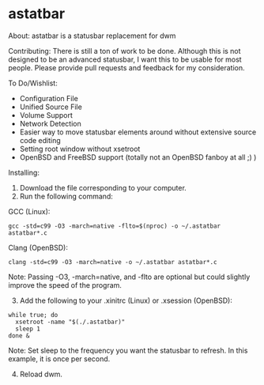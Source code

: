 # astatbar
About:
astatbar is a statusbar replacement for dwm

Contributing:
There is still a ton of work to be done. Although this is not designed to be an advanced statusbar, I want this to be usable for most people. Please provide pull requests and feedback for my consideration.

To Do/Wishlist:
* Configuration File
* Unified Source File
* Volume Support
* Network Detection
* Easier way to move statusbar elements around without extensive source code editing
* Setting root window without xsetroot
* OpenBSD and FreeBSD support (totally not an OpenBSD fanboy at all ;) )

Installing:
1. Download the file corresponding to your computer.
2. Run the following command: 

GCC (Linux):
```
gcc -std=c99 -O3 -march=native -flto=$(nproc) -o ~/.astatbar astatbar*.c
```
Clang (OpenBSD):
```
clang -std=c99 -O3 -march=native -o ~/.astatbar astatbar*.c
```

Note: Passing -O3, -march=native, and -flto are optional but could slightly improve the speed of the program.

3. Add the following to your .xinitrc (Linux) or .xsession (OpenBSD): 
```
while true; do
  xsetroot -name "$(./.astatbar)"
  sleep 1
done &
```
Note: Set sleep to the frequency you want the statusbar to refresh. In this example, it is once per second.

4. Reload dwm.
